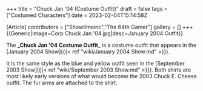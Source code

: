 +++
title = "Chuck Jan '04 (Costume Outfit)"
draft = false
tags = ["Costumed Characters"]
date = 2023-02-04T15:14:58Z

[Article]
contributors = ["Showtimeinc","The 64th Gamer"]
gallery = []
+++
{{Generic|image=Corp Chuck Jan '04.jpg|desc=January 2004 Outfit}}

The **_Chuck Jan '04 Costume Outfit**_ is a costume outfit that appears in the [January 2004 Show]({{< ref "wiki/January 2004 Show.md" >}}).

It is the same style as the blue and yellow outfit seen in the [September 2003 Show]({{< ref "wiki/September 2003 Show.md" >}}). Both shirts are most likely early versions of what would become the 2003 Chuck E. Cheese outfit. The fur arms are attached to the shirt.


